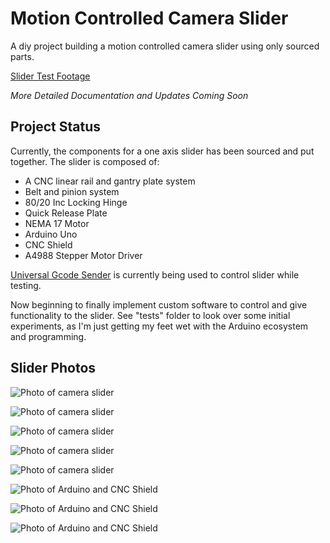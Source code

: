 # Motion Controlled Camera Slider

A diy project building a motion controlled camera slider using only sourced parts.

[Slider Test Footage](https://youtu.be/ap7EiZdusbA)

*More Detailed Documentation and Updates Coming Soon*

## Project Status

Currently, the components for a one axis slider has been sourced and put together. The slider is composed of:

- A CNC linear rail and gantry plate system
- Belt and pinion system
- 80/20 Inc Locking Hinge
- Quick Release Plate
- NEMA 17 Motor
- Arduino Uno
- CNC Shield
- A4988 Stepper Motor Driver

[Universal Gcode Sender](https://winder.github.io/ugs_website/) is currently being used to control slider while testing.

Now beginning to finally implement custom software to control and give functionality to the slider. See "tests" folder to look over some initial experiments, as I'm just getting my feet wet with the Arduino ecosystem and programming.

## Slider Photos

![Photo of camera slider](assets/slider1.jpeg)

![Photo of camera slider](assets/slider2.jpeg)

![Photo of camera slider](assets/slider4.jpeg)

![Photo of camera slider](assets/slider5.jpeg)

![Photo of camera slider](assets/slider6.jpeg)

![Photo of Arduino and CNC Shield](assets/arduino1.jpeg)

![Photo of Arduino and CNC Shield](assets/arduino2.jpeg)

![Photo of Arduino and CNC Shield](assets/arduino3.jpeg)
